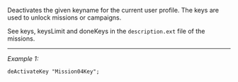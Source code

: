 Deactivates the given keyname for the current user profile. The keys are used to unlock missions or campaigns.

See keys, keysLimit and doneKeys in the `description.ext` file of the missions.


---
*Example 1:*
```sqf
deActivateKey "Mission04Key";
```